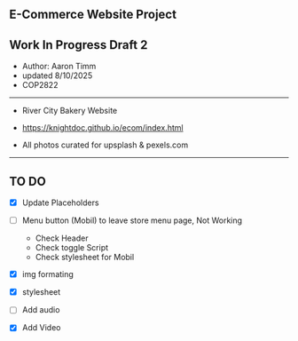 E-Commerce Website Project
---------------------------------------------------------------------------------------------------
Work In Progress Draft 2 
---------------------------------------------------------------------------------------------------
+ Author: Aaron Timm
+ updated 8/10/2025
+ COP2822
---------------------------------------------------------------------------------------------------
+ River City Bakery Website
+ https://knightdoc.github.io/ecom/index.html

+ All photos curated for upsplash & pexels.com 

---------------------------------------------------------------------------------------------------
TO DO
---------------------------------------------------------------------------------------------------
- [x] Update Placeholders 
- [ ] Menu button (Mobil) to leave store menu page, Not Working
    + Check Header
    + Check toggle Script 
    + Check stylesheet for Mobil
- [x] img formating
- [x] stylesheet
- [ ] Add audio
- [x] Add Video



